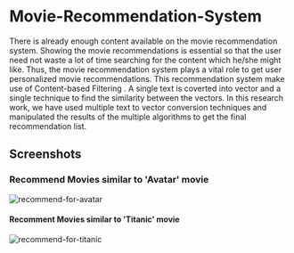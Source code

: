 # Movie-Recommendation-System
There is already enough content available on the movie recommendation system. Showing the movie recommendations is essential so that the user need not waste a lot of time searching for the content which he/she might like. Thus, the movie recommendation system plays a vital role to get user personalized movie recommendations. This recommendation system make use of Content-based Filtering . A single text is coverted into vector  and a single technique to find the similarity between the vectors. In this research work, we have used multiple text to vector conversion techniques and manipulated the results of the multiple algorithms to get the final recommendation list.

## Screenshots

### Recommend Movies similar to 'Avatar' movie
![recommend-for-avatar](https://github.com/VS1901/Movie-Recommendation-System/assets/101731164/5b6ff1db-2bfc-4a13-92d5-ef167faead04)

#### Recomment Movies similar to 'Titanic' movie
![recommend-for-titanic](https://github.com/VS1901/Movie-Recommendation-System/assets/101731164/567e25b8-98b0-4029-89ed-9cedacdfd34d)
